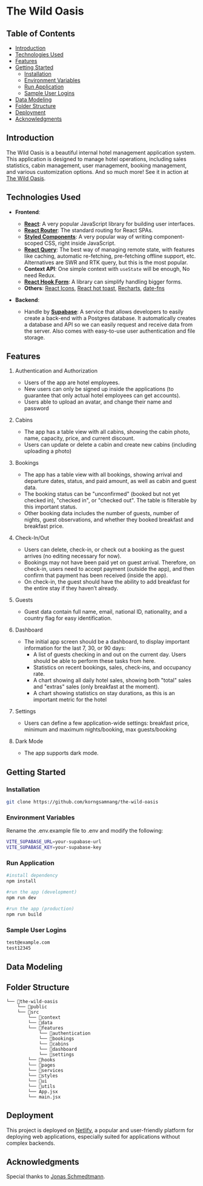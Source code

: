 # The Wild Oasis

## Table of Contents

-   [Introduction](#introduction)
-   [Technologies Used](#technologies-used)
-   [Features](#features)
-   [Getting Started](#getting-started)
    -   [Installation](#installation)
    -   [Environment Variables](#environment-variables)
    -   [Run Application](#run-applicaton)
    -   [Sample User Logins](#sample-user-logins)
-   [Data Modeling](#data-modeling)
-   [Folder Structure](#folder-structure)
-   [Deployment](#deployment)
-   [Acknowledgments](#acknowledgments)

## Introduction

The Wild Oasis is a beautiful internal hotel management application system. This
application is designed to manage hotel operations, including sales statistics,
cabin management, user management, booking management, and various customization
options. And so much more! See it in action at
[The Wild Oasis](https://the-wild-oasis-v3.netlify.app/).

## Technologies Used

-   **Frontend**:

    -   **[React]**: A very popular JavaScript library for building user
        interfaces.
    -   **[React Router]**: The standard routing for React SPAs.
    -   **[Styled Components]**: A very popular way of writing component-scoped
        CSS, right inside JavaScript.
    -   **[React Query]**: The best way of managing remote state, with features
        like caching, automatic re-fetching, pre-fetching offline support, etc.
        Alternatives are SWR and RTK query, but this is the most popular.
    -   **Context API**: One simple context with `useState` will be enough, No
        need Redux.
    -   **[React Hook Form]**: A library can simplify handling bigger forms.
    -   **Others**: [React Icons], [React hot toast], [Recharts], [date-fns]

-   **Backend**:
    -   Handle by **[Supabase]**: A service that allows developers to easily
        create a back-end with a Postgres database. It automatically creates a
        database and API so we can easily request and receive data from the
        server. Also comes with easy-to-use user authentication and file
        storage.

## Features

1. Authentication and Authorization

    - Users of the app are hotel employees.
    - New users can only be signed up inside the applications (to guarantee that
      only actual hotel employees can get accounts).
    - Users able to upload an avatar, and change their name and password

2. Cabins

    - The app has a table view with all cabins, showing the cabin photo, name,
      capacity, price, and current discount.
    - Users can update or delete a cabin and create new cabins (including
      uploading a photo)

3. Bookings

    - The app has a table view with all bookings, showing arrival and departure
      dates, status, and paid amount, as well as cabin and guest data.
    - The booking status can be "unconfirmed" (booked but not yet checked in),
      "checked in", or "checked out". The table is filterable by this important
      status.
    - Other booking data includes the number of guests, number of nights, guest
      observations, and whether they booked breakfast and breakfast price.

4. Check-In/Out

    - Users can delete, check-in, or check out a booking as the guest arrives
      (no editing necessary for now).
    - Bookings may not have been paid yet on guest arrival. Therefore, on
      check-in, users need to accept payment (outside the app), and then confirm
      that payment has been received (inside the app).
    - On check-in, the guest should have the ability to add breakfast for the
      entire stay if they haven’t already.

5. Guests

    - Guest data contain full name, email, national ID, nationality, and a
      country flag for easy identification.

6. Dashboard

    - The initial app screen should be a dashboard, to display important
      information for the last 7, 30, or 90 days:
        - A list of guests checking in and out on the current day. Users should
          be able to perform these tasks from here.
        - Statistics on recent bookings, sales, check-ins, and occupancy rate.
        - A chart showing all daily hotel sales, showing both "total" sales and
          "extras" sales (only breakfast at the moment).
        - A chart showing statistics on stay durations, as this is an important
          metric for the hotel

7. Settings

    - Users can define a few application-wide settings: breakfast price, minimum
      and maximum nights/booking, max guests/booking

8. Dark Mode

    - The app supports dark mode.

## Getting Started

### Installation

```bash
git clone https://github.com/korngsamnang/the-wild-oasis
```

### Environment Variables

Rename the .env.example file to .env and modify the following:

```bash
VITE_SUPABASE_URL=your-supabase-url
VITE_SUPABASE_KEY=your-supabase-key
```

### Run Application

```bash
#install dependency
npm install

#run the app (development)
npm run dev

#run the app (production)
npm run build
```

### Sample User Logins

```bash
test@example.com
test12345
```

## Data Modeling

## Folder Structure

```
└── 📁the-wild-oasis
    └── 📁public
    └── 📁src
        └── 📁context
        └── 📁data
        └── 📁features
            └── 📁authentication
            └── 📁bookings
            └── 📁cabins
            └── 📁dashboard
            └── 📁settings
        └── 📁hooks
        └── 📁pages
        └── 📁services
        └── 📁styles
        └── 📁ui
        └── 📁utils
        └── App.jsx
        └── main.jsx
```

## Deployment

This project is deployed on [Netlify](https://app.netlify.com/), a popular and
user-friendly platform for deploying web applications, especially suited for
applications without complex backends.

## Acknowledgments

Special thanks to
[Jonas Schmedtmann](https://twitter.com/jonasschmedtman?lang=en).

[React]: https://react.dev/
[React Query]: https://tanstack.com/query/latest/
[Styled Components]: https://styled-components.com/
[React Router]: https://reactrouter.com/en/main
[React Hook Form]: https://react-hook-form.com/
[React Icons]: https://react-icons.github.io/react-icons/
[React hot toast]: https://react-hot-toast.com/
[Recharts]: https://recharts.org/en-US/
[date-fns]: https://date-fns.org/
[Supabase]: https://supabase.com/
